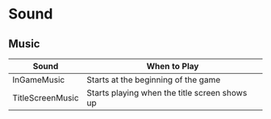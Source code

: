 # Sound
## Music

| Sound               | When to Play | 
| ------------        | ------------ |
| InGameMusic         | Starts at the beginning of the game |
| TitleScreenMusic    | Starts playing when the title screen shows up |

